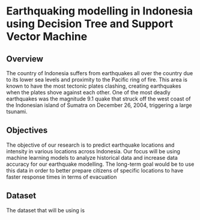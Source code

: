 # Earthquaking modelling in Indonesia using Decision Tree and Support Vector Machine

## Overview

The country of Indonesia suffers from earthquakes all over the country due to its lower sea levels and proximity to the Pacific ring of fire. This area is known to have the most tectonic plates clashing, creating earthquakes when the plates shove against each other. One of the most deadly earthquakes was the magnitude 9.1 quake that struck off the west coast of the Indonesian island of Sumatra on December 26, 2004, triggering a large tsunami.

## Objectives

The objective of our research is to predict earthquake locations and intensity in various locations across Indonesia. Our focus will be using machine learning models to analyze historical data and increase data accuracy for our earthquake modelling. The long-term goal would be to use this data in order to better prepare citizens of specific locations to have faster response times in terms of evacuation

## Dataset

The dataset that will be using is



